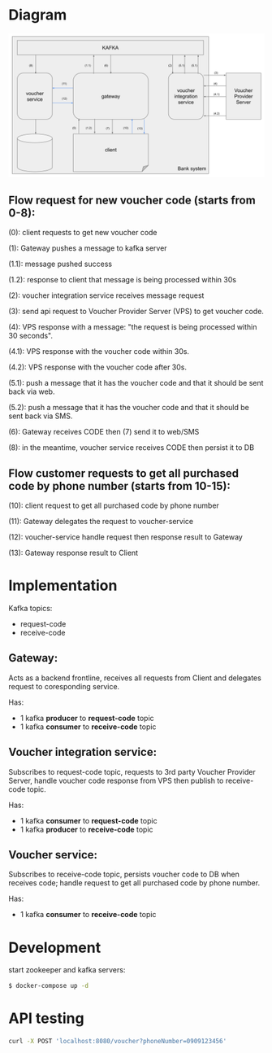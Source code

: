 # Diagram
![flow diagram svg](flow-diagram.svg "flow diagram")

## Flow request for new voucher code (starts from 0-8):
(0): client requests to get new voucher code

(1): Gateway pushes a message to kafka server

(1.1): message pushed success

(1.2): response to client that message is being processed within 30s

(2): voucher integration service receives message request

(3): send api request to Voucher Provider Server (VPS) to get voucher code.

(4): VPS response with a message: "the request is being processed within 30 seconds".

(4.1): VPS response with the voucher code within 30s.

(4.2): VPS response with the voucher code after 30s.

(5.1): push a message that it has the voucher code and that it should be sent back via web.

(5.2): push a message that it has the voucher code and that it should be sent back via SMS.

(6): Gateway receives CODE then (7) send it to web/SMS

(8): in the meantime, voucher service receives CODE then persist it to DB

## Flow customer requests to get all purchased code by phone number (starts from 10-15):
(10): client request to get all purchased code by phone number

(11): Gateway delegates the request to voucher-service

(12): voucher-service handle request then response result to Gateway

(13): Gateway response result to Client


# Implementation
Kafka topics:
- request-code
- receive-code

## Gateway:
Acts as a backend frontline, receives all requests from Client and delegates request to coresponding service.

Has:
- 1 kafka **producer** to **request-code** topic
- 1 kafka **consumer** to **receive-code** topic

## Voucher integration service:
Subscribes to request-code topic, requests to 3rd party Voucher Provider Server, handle voucher code response from VPS then publish to receive-code topic.

Has:
- 1 kafka **consumer** to **request-code** topic
- 1 kafka **producer** to **receive-code** topic

## Voucher service:
Subscribes to receive-code topic, persists voucher code to DB when receives code; handle request to get all purchased code by phone number.

Has:
- 1 kafka **consumer** to **receive-code** topic

# Development
start zookeeper and kafka servers:
```bash
$ docker-compose up -d
```

# API testing
```bash
curl -X POST 'localhost:8080/voucher?phoneNumber=0909123456'
```
